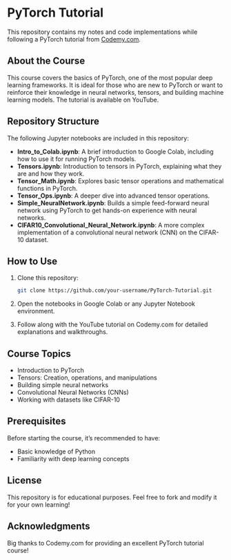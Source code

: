 # PyTorch Tutorial

This repository contains my notes and code implementations while following a PyTorch tutorial from [Codemy.com](https://www.youtube.com/c/CodemyDotCom).

## About the Course

This course covers the basics of PyTorch, one of the most popular deep learning frameworks. It is ideal for those who are new to PyTorch or want to reinforce their knowledge in neural networks, tensors, and building machine learning models. The tutorial is available on YouTube.

## Repository Structure

The following Jupyter notebooks are included in this repository:

- **Intro_to_Colab.ipynb**: A brief introduction to Google Colab, including how to use it for running PyTorch models.
- **Tensors.ipynb**: Introduction to tensors in PyTorch, explaining what they are and how they work.
- **Tensor_Math.ipynb**: Explores basic tensor operations and mathematical functions in PyTorch.
- **Tensor_Ops.ipynb**: A deeper dive into advanced tensor operations.
- **Simple_NeuralNetwork.ipynb**: Builds a simple feed-forward neural network using PyTorch to get hands-on experience with neural networks.
- **CIFAR10_Convolutional_Neural_Network.ipynb**: A more complex implementation of a convolutional neural network (CNN) on the CIFAR-10 dataset.

## How to Use

1. Clone this repository:
   ```bash
   git clone https://github.com/your-username/PyTorch-Tutorial.git
   ```
2. Open the notebooks in Google Colab or any Jupyter Notebook environment.

3. Follow along with the YouTube tutorial on Codemy.com for detailed explanations and walkthroughs.

## Course Topics

- Introduction to PyTorch
- Tensors: Creation, operations, and manipulations
- Building simple neural networks
- Convolutional Neural Networks (CNNs)
- Working with datasets like CIFAR-10

## Prerequisites

Before starting the course, it’s recommended to have:

- Basic knowledge of Python
- Familiarity with deep learning concepts

## License

This repository is for educational purposes. Feel free to fork and modify it for your own learning!

## Acknowledgments

Big thanks to Codemy.com for providing an excellent PyTorch tutorial course!
